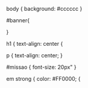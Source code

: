 body {
    background: #cccccc
}

#banner{

}

h1 { 
    text-align: center
{
   
p {
    text-align: center;
}

#missao {
    font-size: 20px"
}

em strong {
    color: #FF0000;
{
